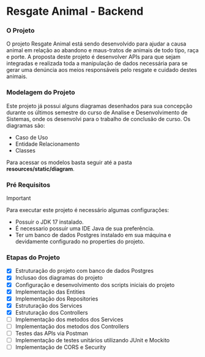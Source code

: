 # Resgate Animal - Backend
### O Projeto
O projeto Resgate Animal está sendo desenvolvido para ajudar a causa animal em relação ao abandono e maus-tratos de animais de todo tipo, raça e porte.
A proposta deste projeto é desenvolver APIs para que sejam integradas e realizada toda a manipulação de dados necessária para se gerar uma denúncia aos meios responsáveis pelo resgate e cuidado destes animais.

### Modelagem do Projeto
Este projeto já possui alguns diagramas desenhados para sua concepção durante os últimos semestre do curso de Analise e Desenvolvimento de Sistemas, onde os desenvolvi para o trabalho de conclusão de curso.
Os diagramas são: 
+ Caso de Uso
+ Entidade Relacionamento
+ Classes

Para acessar os modelos basta seguir até a pasta **resources/static/diagram**.

### Pré Requisitos
> [!IMPORTANT]
> Para executar este projeto é necessário algumas configurações:
> + Possuir  o JDK 17 instalado.
> + É necessario possuir uma IDE Java de sua preferência.
> + Ter um banco de dados Postgres instalado em sua máquina e devidamente configurado no properties do projeto.

### Etapas do Projeto
- [x] Estruturação do projeto com banco de dados Postgres
- [x] Inclusao dos diagramas do projeto
- [x] Configuração e desenvolvimento dos scripts iniciais do projeto
- [x] Implementação das Entities
- [x] Implementação dos Repositories
- [x] Estruturação dos Services
- [x] Estruturação dos Controllers
- [ ] Implementação dos metodos dos Services
- [ ] Implementação dos metodos dos Controllers
- [ ] Testes das APIs via Postman
- [ ] Implementação de testes unitários utilizando JUnit e Mockito
- [ ] Implementação de CORS e Security
